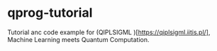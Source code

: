 # qprog-tutorial

Tutorial anc code example for (QIPLSIGML )[https://qiplsigml.iitis.pl/], Machine
Learning meets Quantum Computation.
